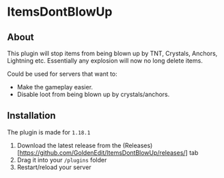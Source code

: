 # ItemsDontBlowUp

## About

This plugin will stop items from being blown up by TNT, Crystals, Anchors, Lightning etc. Essentially any explosion will now no long delete items.

Could be used for servers that want to:

- Make the gameplay easier.
- Disable loot from being blown up by crystals/anchors.


## Installation

The plugin is made for `1.18.1`

1. Download the latest release from the (Releases)[https://github.com/GoldenEdit/ItemsDontBlowUp/releases/] tab
2. Drag it into your `/plugins` folder
3. Restart/reload your server
